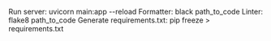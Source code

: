 Run server: uvicorn main:app --reload
Formatter: black path_to_code
Linter: flake8 path_to_code
Generate requirements.txt: pip freeze > requirements.txt